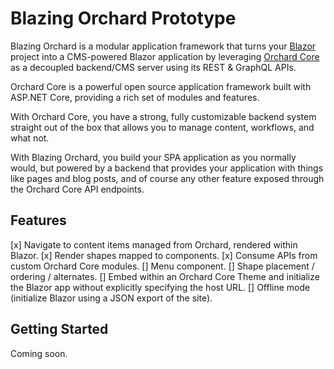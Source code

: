 # Blazing Orchard Prototype

Blazing Orchard is a modular application framework that turns your [Blazor](https://dotnet.microsoft.com/apps/aspnet/web-apps/blazor) project into a CMS-powered Blazor application by leveraging [Orchard Core](https://github.com/OrchardCMS/OrchardCore/blob/dev/README.md) as a decoupled backend/CMS server using its REST & GraphQL APIs.

Orchard Core is a powerful open source application framework built with ASP.NET Core, providing a rich set of modules and features.

With Orchard Core, you have a strong, fully customizable backend system straight out of the box that allows you to manage content, workflows, and what not.

With Blazing Orchard, you build your SPA application as you normally would, but powered by a backend that provides your application with things like pages and blog posts, and of course any other feature exposed through the Orchard Core API endpoints.

## Features

[x] Navigate to content items managed from Orchard, rendered within Blazor.
[x] Render shapes mapped to components.
[x] Consume APIs from custom Orchard Core modules.
[] Menu component.
[] Shape placement / ordering / alternates.
[] Embed within an Orchard Core Theme and initialize the Blazor app without explicitly specifying the host URL.
[] Offline mode (initialize Blazor using a JSON export of the site).

## Getting Started

Coming soon.
